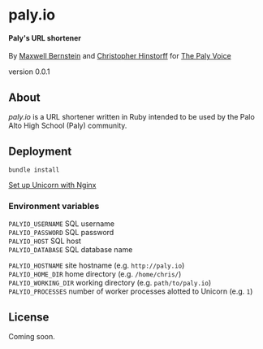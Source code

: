 # paly.io
#### Paly's URL shortener
By [Maxwell Bernstein](http://bernsteinbear.com) and [Christopher Hinstorff](http://chinstorff.com) for [The Paly Voice](http://palyvoice.com)

version 0.0.1

## About
*paly.io* is a URL shortener written in Ruby intended to be used by the Palo Alto High School (Paly) community.

## Deployment
`bundle install`

[Set up Unicorn with Nginx](http://recipes.sinatrarb.com/p/deployment/nginx_proxied_to_unicorn)

### Environment variables
`PALYIO_USERNAME` SQL username  
`PALYIO_PASSWORD` SQL password  
`PALYIO_HOST` SQL host  
`PALYIO_DATABASE` SQL database name  

`PALYIO_HOSTNAME` site hostname (e.g. `http://paly.io`)  
`PALYIO_HOME_DIR` home directory (e.g. `/home/chris/`)  
`PALYIO_WORKING_DIR` working directory (e.g. `path/to/paly.io`)  
`PALYIO_PROCESSES` number of worker processes alotted to Unicorn (e.g. `1`)  

## License

Coming soon.
